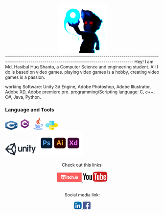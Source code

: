 
<div align="center" width="50">
    <img src="https://github.com/Haquei/Haquei/blob/main/img/Gaming-Download-PNG-Image.png" width="160" />
</div>
-----------------------------------------------------------------------------------------------------------------------------------------------
 Hey! I am Md. Hasibul Huq Shanto, a Computer Science and engineering student. All I do is based on video games. playing video games is a hobby, creating video games is a passion. 

<p>working Software: Unity 3d Engine, Adobe Photoshop, Adobe Illustrator, Adobe XD, Adobe premiere pro. programming/Scripting language: C, c++, C#, Java, Python.</p>


### Language and Tools
  

<img alt="C/C++"  width="40px" height="30px" src="https://github.com/Haquei/Haquei/blob/main/img/cplus.svg" /> <img  alt="C#"   width="40px" height="40px" src="https://github.com/Haquei/Haquei/blob/main/img/download.png" />  <img  alt="Java"  width="40px" height="40px" src="https://github.com/Haquei/Haquei/blob/main/img/java.svg" />  <img  alt="Python"  width="40px" height="30px" src="https://github.com/Haquei/Haquei/blob/main/img/python.svg" />   
<img  alt="unity"  width="100px" height="40px" src="https://github.com/Haquei/Haquei/blob/main/img/Official_unity_logo.png" />  <img  alt="adobe"  width="150px" height="80px" src="https://github.com/Haquei/Haquei/blob/main/img/creativecloud-update-202006-01.png" />


####


<div align="center">
    <p>Check out this links:</p>
  <a href="https://haquei-x.itch.io/" target="_blank">
    <img src="https://github.com/Haquei/Haquei/blob/main/img/itch.io.png" alt="itch.io" width="80">
  </a>   <a href="https://www.youtube.com/channel/UC7k-AaQDqVfToU-ynyxEaMw" target="_blank">
    <img src="https://github.com/Haquei/Haquei/blob/main/img/youtube.png" alt="youtube" width="80">
  </a>
  
</div>
<br>

<div align="center">
  <p>Social media link:</p>
  <a href="https://www.linkedin.com/in/md-hasibul-huq-shanto-55b83115a/" target="_blank">
    <img src="https://github.com/Haquei/Haquei/blob/main/img/linkedin.svg" alt="LinkedIn" width="25">
  </a>   <a href="https://www.facebook.com/shantohasib007" target="_blank">
    <img src="https://github.com/Haquei/Haquei/blob/main/img/facebook.svg" alt="Facebook" width="25">
  </a>
  
</div>

